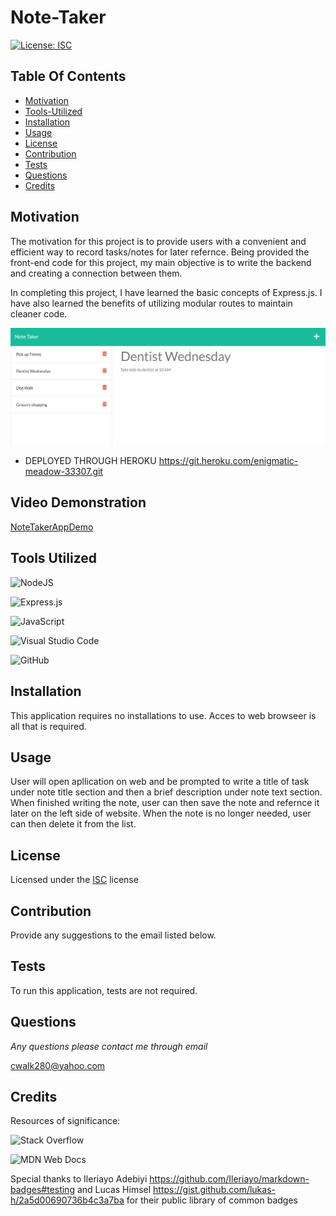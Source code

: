 # Note-Taker

[![License: ISC](https://img.shields.io/badge/License-ISC-blue.svg)](https://opensource.org/licenses/ISC)
  
## Table Of Contents
  - [Motivation](#Motivation)
  - [Tools-Utilized](#Tools-Utilized)
  - [Installation](#Installation)
  - [Usage](#Usage)
  - [License](#License)
  - [Contribution](#Contribution)
  - [Tests](#Tests)
  - [Questions](#Questions)
  - [Credits](#Credits)
  
## Motivation

The motivation for this project is to provide users with a convenient and efficient way to record tasks/notes for later refernce. Being provided the front-end code for this project, my main objective is to write the backend and creating a connection between them.

In completing this project, I have learned the basic concepts of Express.js. I have also learned the benefits of utilizing modular routes to maintain cleaner code. 

![NoteTakerScreenshot](public/assets/img/notetakerScreenshot.png)

* DEPLOYED THROUGH HEROKU https://git.heroku.com/enigmatic-meadow-33307.git

## Video Demonstration

[NoteTakerAppDemo](public/assets/img/NoteTaker.gif)

## Tools Utilized

![NodeJS](https://img.shields.io/badge/node.js-6DA55F?style=for-the-badge&logo=node.js&logoColor=white)

![Express.js](https://img.shields.io/badge/express.js-%23404d59.svg?style=for-the-badge&logo=express&logoColor=%2361DAFB)

![JavaScript](https://img.shields.io/badge/javascript-%23323330.svg?style=for-the-badge&logo=javascript&logoColor=%23F7DF1E)

![Visual Studio Code](https://img.shields.io/badge/Visual%20Studio%20Code-0078d7.svg?style=for-the-badge&logo=visual-studio-code&logoColor=white)

![GitHub](https://img.shields.io/badge/github-%23121011.svg?style=for-the-badge&logo=github&logoColor=white)

## Installation

This application requires no installations to use. Acces to web browseer is all that is required.

## Usage

User will open apllication on web and be prompted to write a title of task under note title section and then a brief description under note text section. When finished writing the note, user can then save the note and refernce it later on the left side of website. When the note is no longer needed, user can then delete it from the list.

## License
    
Licensed under the [ISC](https://opensource.org/licenses/ISC) license

## Contribution

Provide any suggestions to the email listed below.

## Tests

To run this application, tests are not required.

## Questions

*Any questions please contact me through email*

cwalk280@yahoo.com

## Credits

Resources of significance:

![Stack Overflow](https://img.shields.io/badge/-Stackoverflow-FE7A16?style=for-the-badge&logo=stack-overflow&logoColor=white)

![MDN Web Docs](https://img.shields.io/badge/MDN_Web_Docs-black?style=for-the-badge&logo=mdnwebdocs&logoColor=white)

Special thanks to Ileriayo Adebiyi https://github.com/Ileriayo/markdown-badges#testing and Lucas Himsel https://gist.github.com/lukas-h/2a5d00690736b4c3a7ba for their public library of common badges


